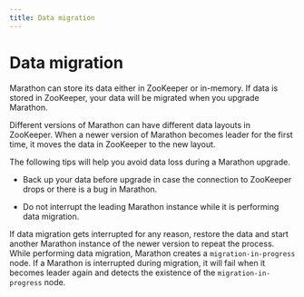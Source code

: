 ```yaml
---
title: Data migration
---
```


# Data migration

Marathon can store its data either in ZooKeeper or in-memory. If data is stored in ZooKeeper, your data will be migrated when you upgrade Marathon.

Different versions of Marathon can have different data layouts in ZooKeeper. When a newer version of Marathon becomes leader for the first time, it moves the data in ZooKeeper to the new layout.

The following tips will help you avoid data loss during a Marathon upgrade.

- Back up your data before upgrade in case the connection to ZooKeeper drops or there is a bug in Marathon.

- Do not interrupt the leading Marathon instance while it is performing data migration.

If data migration gets interrupted for any reason, restore the data and start another Marathon instance of the newer version to repeat the process. While performing data migration, Marathon creates a `migration-in-progress` node. If a Marathon is interrupted during migration, it will fail when it becomes leader again and detects the existence of the `migration-in-progress` node.
